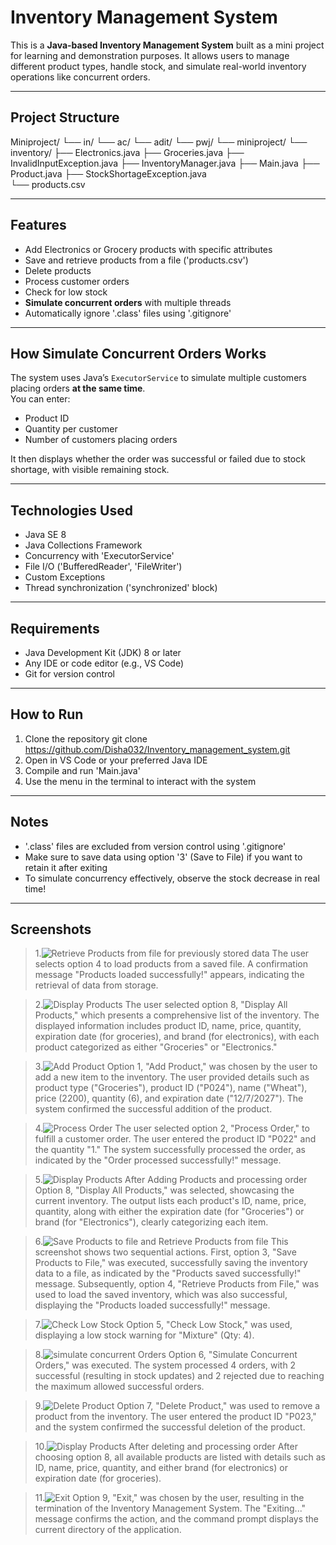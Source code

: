 # Inventory Management System 
This is a **Java-based Inventory Management System** built as a mini project for learning and demonstration purposes. It allows users to manage different product types,
handle stock, and simulate real-world inventory operations like concurrent orders.

-----------------------------------------------------------------------------------------------------------------------------------------------------------------------------

## Project Structure
Miniproject/ 
└── in/ 
└── ac/ 
└── adit/
└── pwj/ 
└── miniproject/ 
└── inventory/
├── Electronics.java
├── Groceries.java
├── InvalidInputException.java 
├── InventoryManager.java
├── Main.java 
├── Product.java 
├── StockShortageException.java  
└── products.csv

-----------------------------------------------------------------------------------------------------------------------------------------------------------------------------

##  Features

-  Add Electronics or Grocery products with specific attributes  
-  Save and retrieve products from a file ('products.csv')  
-  Delete products  
-  Process customer orders  
-  Check for low stock  
-  **Simulate concurrent orders** with multiple threads  
-  Automatically ignore '.class' files using '.gitignore'

-----------------------------------------------------------------------------------------------------------------------------------------------------------------------------

## How Simulate Concurrent Orders Works

The system uses Java’s `ExecutorService` to simulate multiple customers placing orders **at the same time**.  
You can enter:
- Product ID  
- Quantity per customer  
- Number of customers placing orders

It then displays whether the order was successful or failed due to stock shortage, with visible remaining stock.

-----------------------------------------------------------------------------------------------------------------------------------------------------------------------------

## Technologies Used

- Java SE 8  
- Java Collections Framework  
- Concurrency with 'ExecutorService'  
- File I/O ('BufferedReader', 'FileWriter')  
- Custom Exceptions  
- Thread synchronization ('synchronized' block)

------------------------------------------------------------------------------------------------------------------------------------------------------------------------------

##  Requirements

- Java Development Kit (JDK) 8 or later  
- Any IDE or code editor (e.g., VS Code)  
- Git for version control

-----------------------------------------------------------------------------------------------------------------------------------------------------------------------------

##  How to Run

1. Clone the repository
   git clone https://github.com/Disha032/Inventory_management_system.git
2. Open in VS Code or your preferred Java IDE  
3. Compile and run 'Main.java'  
4. Use the menu in the terminal to interact with the system

-----------------------------------------------------------------------------------------------------------------------------------------------------------------------------

##  Notes

- '.class' files are excluded from version control using '.gitignore'
- Make sure to save data using option '3' (Save to File) if you want to retain it after exiting
- To simulate concurrency effectively, observe the stock decrease in real time!

-----------------------------------------------------------------------------------------------------------------------------------------------------------------------------

##  Screenshots 

> 1.![Retrieve Products from file for previously stored data](https://github.com/user-attachments/assets/47a750c0-800f-4653-94a5-ebd8022cf4de)
    The user selects option 4 to load products from a saved file. A confirmation message "Products loaded successfully!" appears, indicating the retrieval of data from          storage.

> 2.![Display Products](https://github.com/user-attachments/assets/0cf3d08b-f0ed-46a7-9ec4-c0d16b21fec8)
    The user selected option 8, "Display All Products," which presents a comprehensive list of the inventory. The displayed information includes product ID, name, price,        quantity, expiration date (for groceries), and brand (for electronics), with each product categorized as either "Groceries" or "Electronics."

> 3.![Add Product](https://github.com/user-attachments/assets/8c191328-139a-4c58-b87a-ef0cdae79261)
     Option 1, "Add Product," was chosen by the user to add a new item to the inventory. The user provided details such as product type ("Groceries"), product ID ("P024"),       name ("Wheat"), price (2200), quantity (6), and expiration date ("12/7/2027"). The system confirmed the successful addition of the product.
 
> 4.![Process Order](https://github.com/user-attachments/assets/dc577911-51de-406e-9c57-2cdce5f75aee)
   The user selected option 2, "Process Order," to fulfill a customer order. The user entered the product ID "P022" and the quantity "1."
   The system successfully processed the order, as indicated by the "Order processed successfully!" message.
 
> 5.![Display Products After Adding Products and processing order](https://github.com/user-attachments/assets/f816324b-cf78-4533-9e02-f951faf668f1)
   Option 8, "Display All Products," was selected, showcasing the current inventory. The output lists each product's ID, name, price, quantity, along with either
   the expiration date (for "Groceries") or brand (for "Electronics"), clearly categorizing each item.
 
> 6.![Save Products to file and Retrieve Products from file](https://github.com/user-attachments/assets/5626440c-35ef-40e0-91f8-1d22b06d61ba)
   This screenshot shows two sequential actions. First, option 3, "Save Products to File," was executed, successfully saving the inventory data to a file, as indicated by      the "Products saved successfully!" message. Subsequently, option 4, "Retrieve Products from File," was used to load the saved inventory, which was also successful,          displaying the "Products loaded successfully!" message.
 
> 7.![Check Low Stock](https://github.com/user-attachments/assets/ab31d058-2f5b-4c07-85c4-12ba52601fab)
    Option 5, "Check Low Stock," was used, displaying a low stock warning for "Mixture" (Qty: 4).

> 8.![simulate concurrent Orders](https://github.com/user-attachments/assets/969d92fd-2208-4d33-8ed8-6f07e3da1478)
  Option 6, "Simulate Concurrent Orders," was executed. The system processed 4 orders, with 2 successful (resulting in stock updates) and 2 rejected due to reaching the       maximum allowed successful orders.
 
> 9.![Delete Product](https://github.com/user-attachments/assets/a7105079-7467-43eb-a2c8-6eef05fe0431)
   Option 7, "Delete Product," was used to remove a product from the inventory. The user entered the product ID "P023," and the system confirmed the successful deletion of    the product.
 
> 10.![Display Products After deleting and processing order](https://github.com/user-attachments/assets/2f03a16c-abbd-4b8c-a0fc-c1541963f245)
   After choosing option 8, all available products are listed with details    such as ID, name, price, quantity, and either brand (for electronics) or    expiration date       (for groceries).

> 11.![Exit](https://github.com/user-attachments/assets/b0a3767b-4601-4546-bf22-1c696cbf195b)
   Option 9, "Exit," was chosen by the user, resulting in the termination of the Inventory Management System. The "Exiting..." message confirms the action, and the command    prompt displays the current directory of the application.




   


